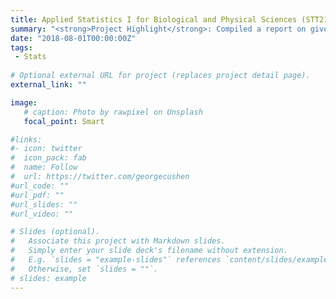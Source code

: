 ```yaml
---
title: Applied Statistics I for Biological and Physical Sciences (STT212)
summary: "<strong>Project Highlight</strong>: Compiled a report on given data in a group of three using R for calculations and graphics.</br><strong>Content</strong>: Introductory algebra-based, frequentist statistics course covering data presentation with appropriate numerical and graphical summaries, confidence interval calculation, and hypothesis testing."
date: "2018-08-01T00:00:00Z"
tags:
 - Stats
 
# Optional external URL for project (replaces project detail page).
external_link: ""

image:
   # caption: Photo by rawpixel on Unsplash
   focal_point: Smart

#links:
#- icon: twitter
#  icon_pack: fab
#  name: Follow
#  url: https://twitter.com/georgecushen
#url_code: ""
#url_pdf: ""
#url_slides: ""
#url_video: ""

# Slides (optional).
#   Associate this project with Markdown slides.
#   Simply enter your slide deck's filename without extension.
#   E.g. `slides = "example-slides"` references `content/slides/example-slides.md`.
#   Otherwise, set `slides = ""`.
# slides: example
---
```

